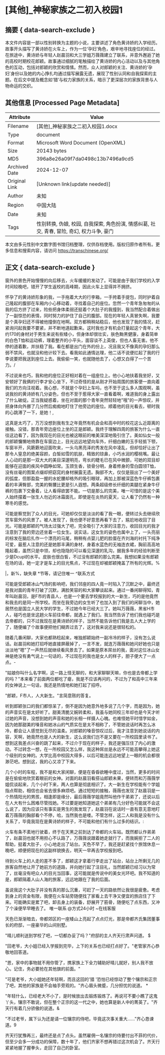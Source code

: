 # [其他]_神秘家族之二初入校园1



## 摘要  { data-search-exclude }

<!-- tcd_abstract -->
本文件内容是一部以性别转换为主题的小说，主要讲述了角色黄诗娇的入学经历。故事开头描写了黄诗娇在火车上，作为一位‘孕妇’角色，艰辛地寻找座位的经过。在旅途中，黄诗娇与年轻人赵晨羽和大三学姐万薇薇建立了联系，并意外邂逅了她的高校时期校花郎颖。故事通过细腻的笔触描绘了黄诗娇的内心活动以及与其他角色的互动，包括对郎颖的欣赏和情愫。然而，众人对郎颖的关注、黄诗娇的‘孕妇’身份以及她的内心挣扎均通过描写展露无遗，展现了性别认同和自我探索的主题。在后文中提及概念如‘猎’与权力家族的关系，暗示了更深层次的家族背景与人物命运的交织。

<!-- tcd_abstract_end -->

## 其他信息 [Processed Page Metadata]

| Attribute       | Value                                  |
|-----------------|----------------------------------------|
| Filename        | [其他]_神秘家族之二初入校园1.docx                             |
| Type            | document                                 |
| Format          | Microsoft Word Document (OpenXML)                               |
| Size            | 20143 bytes                           |
| MD5             | 396a8e26a09f7da0498c13b7496a9cd5                                  |
| Archived Date   | 2024-12-07                             |
| Original Link   | [Unknown link(update needed)]                         |
| Author          | 未知                               |
| Region          | 中国大陆                               |
| Date            | 未知                                 |
| Tags            | 性别转换, 伪娘, 校园, 自我探索, 角色扮演, 情感纠葛, 社交, 青春, 冒险, 奇幻, 权力斗争, 豪门                                 |

本文由多元性别中文数字图书馆归档整理，仅供存档使用。版权归原作者所有。更多信息和搜索内容，请访问 <https://transchinese.org/>


## 正文 { data-search-exclude }

<!-- tcd_main_text -->
窗外的景色开始慢慢的向后移去，火车缓缓的发动了。可能是由于我们学校的入学时间较晚吧，错开了学生返校的高峰期，因此火车上显得并不拥挤。





怀孕了的黄诗娇形象的我，一手拖着大大的行李箱，一手挎着手提包，同时护着自己隆起的腹部在车厢内小心移动着，寻找着自己的座位。忽然一个青年急匆匆的从我的后方挤了过来，险些把身体柔弱还挺着个大肚子的我撞到，我当然配合着做出了一副惊恐的表情，同时努力的护住了自己的腹部。现在的年轻人真冒失啊，我要是个真孕妇还不得被他撞倒在地啊。双方都稍稍站稳后，他也发现了我的情况，赶紧询问起我要不要紧，并不断地道起歉来。这时我也才有机会打量起这个青年，大约170的身材对于男生来说有些矮小，但身体却很壮实，肤色黝黑健康，身着简单的白色T恤和运动裤，理着整齐的小平头，面容谈不上英俊，但也人畜无害。他不停的道着歉，并扶稳了我。看在都是出门在外的份上，况且我又不像真的孕妇那么弱不禁风，也就没和他计较下去。看我如此通情达理，他二话不说便扛起了我的行李说要把我送到座位上去。我偷偷一笑，也就随他去了，心想又白得了一个苦力。/





不过说来也巧，我和他的座位正好相对着在一组座位上。他小心地扶着我坐好，又安顿好了我俩的行李才安心坐下，不过奇怪的是从刚才开始周围的旅客便一直向着我们的方向注视着。我心想，不就是个孕妇上车吗，也不至于这么多人围观啊，虽说我扮的黄诗娇有几分姿色，但也不至于惹得大家一直看着啊，难道我的身上露出了什么破绽。正当我疑惑着，坐在对面的那个青年突然轻轻地"哦"的一声惊叹，并把身体向外挪了几分然后痴痴地盯住了他旁边的座位。顺着他的目光看去，顿时我的心跳滞了一下，是她！,





这真是太巧了，万万没想到我有生之年竟然有机会会和高中时的校花这么近距离的接触。没错，那青年旁边座位上坐的正是郎颖。我终于理解四周的旅客为什么一直往这边看了，因为我现在的目光也被这眼前的唯美深深地吸引住了。美如仙女一般的郎颖慵懒地倚靠在车窗边上，目光远远地望向车外，纤细白嫩的玉手轻抵下颚，车窗半开，风簌簌地迎面吹来，一头乌黑亮泽的秀发在风中凌乱，但却恰好让出了那令人窒息的绝美容颜，白皙如雪的肌肤，精致的琼鼻，小巧水润的樱桃嘴。最让人心动的是那一双大大的美目深邃明亮，弯长的睫毛已在风中微颤，可她的双目却能够在迎面的疾风中圆睁如常。玉颈生香，锁骨分明，身着修身的雪白圆领T恤，没有丝毫的图案点缀却把窈窕的身材展露无遗。胸部不大，仅仅是鼓出了一个美好的弧度，但那盈盈一握的水蛇腰却格外的吸引眼球，再加上那被深蓝色牛仔裤包裹着的丰满臀部，完美的臀腰比更是引人遐想。两条超级修长纤细的美腿在紧身牛仔裤的包裹下交叠着，让人看得欲罢不能。一切是那么的完美，唯一可惜的是这个美人始终摆着一张生人勿近的冰霜面孔，即使是在炎热的夏天，让人看了仍然有一种寒冬的感觉。





可能是察觉到了众人的目光，可她却仅仅是淡淡的看了我一眼，便转过头去继续欣赏车窗外的风景了。被人发现了，我也便不好意思再看下去了，尴尬地收回了目光。可能是郎颖的气场太过强大了吧，完全吸引了大家的注意力，收回目光的我才注意到了我的旁边还坐着一位女生。说实话，这女生的姿色也属中上了，一头亮丽的棕发在脑后扎作一个漂亮的马尾，稍稍有点婴儿肥的脸蛋在齐刘海的衬托下纯净可爱，最惹人注意的还是她那丰满的身材，身着水蓝色的无袖连衣裙，胸前高高地隆起着，虽然只是中领，却也隐隐的可以看见深邃的乳沟，据我多年的经验判断至少是Dcupl的水平。皮肤也很白皙，不过没有郎颖的那么完美。我想如果没有郎颖在场的话，她一定才是车上的目光焦点，不过现在却被郎颖掩盖了所有的光辉。%

 |，新%，缺失章 *节等，请记住唯一 ^联系方式





可能是受郎颖冰山气场的影响吧，我们邻座的四人竟一时陷入了沉默之中，最终还是我对面的青年打破了沉默，满脸笑容的和大家攀谈起来。通过一番闲聊得知，青年叫赵晨羽，是F市的青县人，也是一个要去学校报到的大一新生，巧的是他竟然和我去的是同一所学校。而坐在我旁边的女生听了也加入到了我们的闲聊当中，她居然也是国立人民大学的学生，不过她今年已经大三了。她叫万薇薇，黑省H市人，碰巧也是坐这趟火车前往帝都，就遇上了我们。我当然告诉了他们我也碰巧是去帝都的，只不过我现在是黄诗娇的样子，当然不能告诉他们我是去人大上学的了，随便编了个故事便把他们糊弄过去了，这对我来说还是很轻松的。





随着几番闲聊，大家也都熟稔起来，唯独郎颖始终一副冷冷的样子，没有怎么说话。赵晨羽和她打招呼她直接屏蔽掉了，一言不发，就连万薇薇和她问好她也只是淡淡地"嗯"了一声然后就继续看风景去了。如果是原本屌丝的我，面对这位冰山女神是绝没有勇气说上一句话的，不过现在的我也是女人的样子，胆子便大了一点点。-





"姑娘你叫什么名字啊，这一路上怪无聊的，和大家聊聊天嘛，你也是去帝都上学的吗？"本来看了前面两位都吃了瘪，我是不应该再问的，不过为了和高中三年来的女神说上一句话，我还是热情地和她打起了招呼。



"郎颖，F市人，人大新生。"言简意赅的答复。





听到郎颖张口的我们都惊呆了，倒不是因为她意外地多说了几个字，而是因为，她的声音实在是太好听了。甜美清脆又婉转柔和，我虽与她同校三年却也是今天才听过她的声音，没想到她的声音和她的长相一样摄人心魄。也难怪她平时惜字如金，因为她那甜美的嗓音和她冰山的气质实在是太不相称了，不管她说话时再怎么冰冷，都会让人感觉到无尽的温柔。对郎颖的嗓音惊叹过后，我才注意到她说话的内容，天啊，她竟然也是人大的新生，这么说我们岂不是又要在一所校园里读书了。想到这我差点兴奋的跳了起来，不过介于现在的样子，我还是强压住了内心的激动。不过转念一想，在一所校园又怎么样，我这种屌丝是永远不可能高攀得上她这个级别的女神的。大学比高中校园大得多，以后可能连远远地望上一眼的机会都很渺茫吧。想到这，我的心又凉了下来。





几个小时的车程，我不是和大家闲聊，便是在昏昏欲睡中度过，当然，更多的时间是在偷偷地欣赏着眼前的女神。对面的赵晨羽看搭讪郎颖未果，便转而和万薇薇学姐侃谈起来，几个小时下来，两人也算是彻底相识了。大一新生在学校能有个学姐指点帮助，相信也会省去很多麻烦吧。通过短短的接触，薇薇也发现了赵晨羽是一个热情阳光的男孩，相逢即是缘分，最后薇薇学姐竟然叫他作干弟弟了，还说以后在人大有什么困难尽管找她。不过要是她知道她这个弟弟有几分好色可能就不会这么说了，因为应该只有事实是男生的我发现了，赵晨羽在说话时一直有意无意地盯着万薇薇的胸部看个不停，哈，当然我也是喽。不管怎样，这二人和我是没有什么关系了，毕竟我现在是黄诗娇的样子，不可能和他们有什么过多的结识。:





火车有条不紊地行驶着，终于在天黑之前到达了帝都的火车站。既然都认作弟弟了，赵晨羽也就不用担心不认路了，万薇薇说跟着她走就行了，而我婉拒了二人的帮助，挺着大肚子，小心地走出了站台。天色不早了，我还是赶紧找个旅馆休息一晚吧，顺便把现在的这副样貌换去，明天一早再去学校报到吧。





待到火车上的人走的差不多了，郎颖这才拿着行李走出了站台，站台上所剩无几的旅客自然地让开了她前方的道路，并向她行起了注目礼，当然郎颖已经习以为常了，丝毫没有吧众人的目光当回事，这可能就是传说中的美女光环吧。我不知道的是，郎颖隔着人山人海的旅客，远远地跟在了我的后面。





虽说我这个大肚子并没有真的那么沉重，可赶了一天的路依然让我很是疲惫。考虑到身上的资金有限，我便在火车站旁随便找了家看上去干净又便宜的旅店住了下来。可能确实是累了吧，卸去身上的装备，舒展开了筋骨，随便吃了点东西，又冲了个澡便早早睡去了。 唯一联系 @方式24小时 ~在线客服







天色已渐渐暗去，帝都郊区的一座矮山上亮起了点点灯光，那是帝都齐氏集团董事长的府邸，一座豪华的山间别墅。





"晴儿顺利送到学校了吧，一切都办妥了吗？"府邸的主人齐天行肃声问道。 $





"回老爷，大小姐已经入学报到完毕，上下的关系也已经打点好了。"老管家齐心恭敬地回答道。





"恩，家中的事物就不用你管了，携家族上下全力辅助好晴儿就好，别人我不放心。记住，务必要抢在其他旗的前面。"





"可是老爷，大小姐她还年轻啊，而且这回的'猎 '恐怕已经惊动了整个镶宗和正宗了吧，其他的家族是不会袖手旁观的。"齐心眉头微蹙，几分担忧的说道。 *





"年轻什么，已经老大不小了，是时候放出去锻炼锻炼了。再说可不要小瞧了这鬼丫头，镶宗不敢说，但在整个正宗的这一代之中，她也算是新人中的菁英了。"齐天行有着几分骄傲的说道。&





"不过老爷，属下认为还是请一位镶宗的侍吧，毕竟这次事关重大......"齐心恳谏道。9





齐天行犹豫再三，最终还是点了点头。虽然雇佣一名镶宗的侍要付出不菲的代价，但至少会多一分成功的保障，数十年了，他们齐家不想再错过这次机会了。齐天行紧紧地握了握拳头，走回了自己的卧室。
<!-- tcd_main_text_end -->


